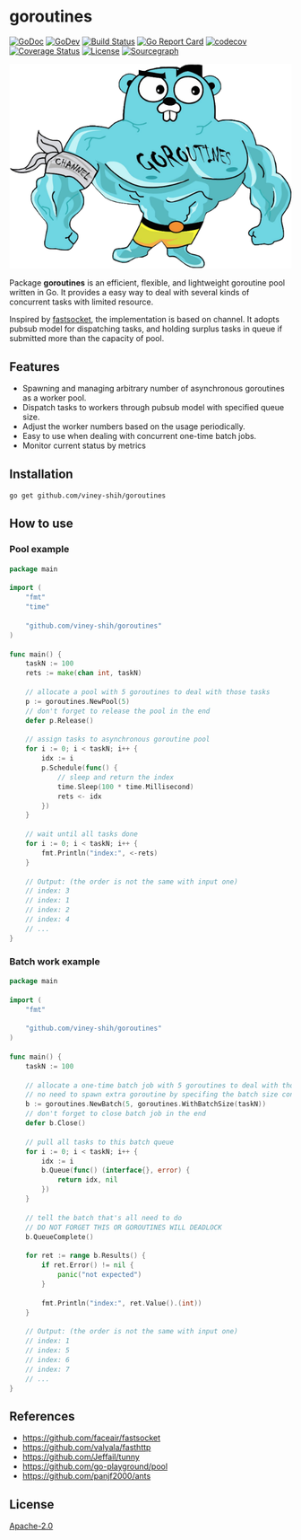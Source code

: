 # goroutines

[![GoDoc](https://godoc.org/github.com/viney-shih/goroutines?status.svg)](https://godoc.org/github.com/viney-shih/goroutines)
[![GoDev](https://img.shields.io/badge/go.dev-doc-007d9c?style=flat-square&logo=read-the-docs)](https://pkg.go.dev/github.com/viney-shih/goroutines?tab=doc)
[![Build Status](https://travis-ci.com/viney-shih/goroutines.svg?branch=master)](https://travis-ci.com/github/viney-shih/goroutines)
[![Go Report Card](https://goreportcard.com/badge/github.com/viney-shih/goroutines)](https://goreportcard.com/report/github.com/viney-shih/goroutines)
[![codecov](https://codecov.io/gh/viney-shih/goroutines/branch/master/graph/badge.svg)](https://codecov.io/gh/viney-shih/goroutines)
[![Coverage Status](https://coveralls.io/repos/github/viney-shih/goroutines/badge.svg?branch=master)](https://coveralls.io/github/viney-shih/goroutines?branch=master)
[![License](http://img.shields.io/badge/License-Apache_2-red.svg?style=flat)](http://www.apache.org/licenses/LICENSE-2.0)
[![Sourcegraph](https://sourcegraph.com/github.com/viney-shih/goroutines/-/badge.svg)](https://sourcegraph.com/github.com/viney-shih/goroutines?badge)

<p align="center">
  <img src="logo.png" title="Goroutines" />
</p>

Package **goroutines** is an efficient, flexible, and lightweight goroutine pool written in Go. It provides a easy way to deal with several kinds of concurrent tasks with limited resource. 

Inspired by [fastsocket](https://github.com/faceair/fastsocket), the implementation is based on channel. It adopts pubsub model for dispatching tasks, and holding surplus tasks in queue if submitted more than the capacity of pool.

## Features
- Spawning and managing arbitrary number of asynchronous goroutines as a worker pool.
- Dispatch tasks to workers through pubsub model with specified queue size.
- Adjust the worker numbers based on the usage periodically.
- Easy to use when dealing with concurrent one-time batch jobs.
- Monitor current status by metrics

## Installation

```sh
go get github.com/viney-shih/goroutines
```
## How to use
### Pool example

```go
package main

import (
	"fmt"
	"time"

	"github.com/viney-shih/goroutines"
)

func main() {
	taskN := 100
	rets := make(chan int, taskN)

	// allocate a pool with 5 goroutines to deal with those tasks
	p := goroutines.NewPool(5)
	// don't forget to release the pool in the end
	defer p.Release()

	// assign tasks to asynchronous goroutine pool
	for i := 0; i < taskN; i++ {
		idx := i
		p.Schedule(func() {
			// sleep and return the index
			time.Sleep(100 * time.Millisecond)
			rets <- idx
		})
	}

	// wait until all tasks done
	for i := 0; i < taskN; i++ {
		fmt.Println("index:", <-rets)
	}

	// Output: (the order is not the same with input one)
	// index: 3
	// index: 1
	// index: 2
	// index: 4
	// ...
}
```


### Batch work example

```go
package main

import (
	"fmt"

	"github.com/viney-shih/goroutines"
)

func main() {
	taskN := 100

	// allocate a one-time batch job with 5 goroutines to deal with those tasks.
	// no need to spawn extra goroutine by specifing the batch size consisting with the number of tasks.
	b := goroutines.NewBatch(5, goroutines.WithBatchSize(taskN))
	// don't forget to close batch job in the end
	defer b.Close()

	// pull all tasks to this batch queue
	for i := 0; i < taskN; i++ {
		idx := i
		b.Queue(func() (interface{}, error) {
			return idx, nil
		})
	}

	// tell the batch that's all need to do
	// DO NOT FORGET THIS OR GOROUTINES WILL DEADLOCK
	b.QueueComplete()

	for ret := range b.Results() {
		if ret.Error() != nil {
			panic("not expected")
		}

		fmt.Println("index:", ret.Value().(int))
	}

	// Output: (the order is not the same with input one)
	// index: 1
	// index: 5
	// index: 6
	// index: 7
	// ...
}

```

## References
- https://github.com/faceair/fastsocket
- https://github.com/valyala/fasthttp
- https://github.com/Jeffail/tunny
- https://github.com/go-playground/pool
- https://github.com/panjf2000/ants

## License
[Apache-2.0](https://opensource.org/licenses/Apache-2.0)
